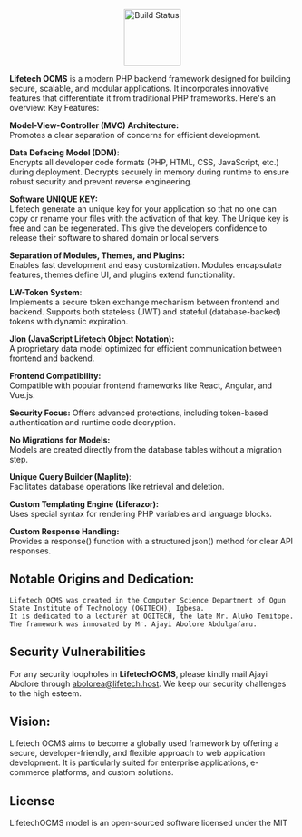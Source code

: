 <p align="center"> 
    <img width="100px" height="100px" src="https://github.com/ajayi-abolore/LifetechOCMS/assets/111434189/89804ab9-9bb4-4d74-a1c2-d57ec7815d99" alt="Build Status"> 
</p>
 <b>Lifetech OCMS</b> is a modern PHP backend framework designed for building secure, scalable, and modular applications. It incorporates innovative features that differentiate it from traditional PHP frameworks. Here's an overview:
Key Features:<br>

**Model-View-Controller (MVC) Architecture:**<br>
         Promotes a clear separation of concerns for efficient development.

**Data Defacing Model (DDM)**:<br>
        Encrypts all developer code formats (PHP, HTML, CSS, JavaScript, etc.) during deployment.
        Decrypts securely in memory during runtime to ensure robust security and prevent reverse engineering.

   **Software UNIQUE KEY:**<br>
        Lifetech generate an unique key for your application so that no one can copy or rename your files with the activation of that key.
        The Unique key is free and can be regenerated. This give the developers confidence to release their software to shared domain or local servers

**Separation of Modules, Themes, and Plugins:**<br>
        Enables fast development and easy customization.
        Modules encapsulate features, themes define UI, and plugins extend functionality.

   **LW-Token System**:<br>
        Implements a secure token exchange mechanism between frontend and backend.
        Supports both stateless (JWT) and stateful (database-backed) tokens with dynamic expiration.

   **Jlon (JavaScript Lifetech Object Notation):**<br>
        A proprietary data model optimized for efficient communication between frontend and backend.

**Frontend Compatibility:**<br>
        Compatible with popular frontend frameworks like React, Angular, and Vue.js.

**Security Focus:**
        Offers advanced protections, including token-based authentication and runtime code decryption.

**No Migrations for Models:**<br>
        Models are created directly from the database tables without a migration step.

**Unique Query Builder (Maplite)**:<br>
        Facilitates database operations like retrieval and deletion.

**Custom Templating Engine (Liferazor):**<br>
        Uses special syntax for rendering PHP variables and language blocks.

**Custom Response Handling:**<br>
        Provides a response() function with a structured json() method for clear API responses.

## Notable Origins and Dedication:<br>

    Lifetech OCMS was created in the Computer Science Department of Ogun State Institute of Technology (OGITECH), Igbesa.
    It is dedicated to a lecturer at OGITECH, the late Mr. Aluko Temitope.
    The framework was innovated by Mr. Ajayi Abolore Abdulgafaru.
    
## Security Vulnerabilities

For any security loopholes in **LifetechOCMS**, please kindly mail Ajayi Abolore through [abolorea@lifetech.host](mailto:abolorea@lifetech.host). We keep our security challenges to the high esteem.

## Vision:

Lifetech OCMS aims to become a globally used framework by offering a secure, developer-friendly, and flexible approach to web application development. It is particularly suited for enterprise applications, e-commerce platforms, and custom solutions.

## License

LifetechOCMS model is an open-sourced software licensed under the MIT
